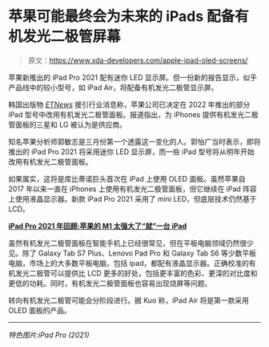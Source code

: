 # 苹果可能最终会为未来的 iPads 配备有机发光二极管屏幕

> 原文：<https://www.xda-developers.com/apple-ipad-oled-screens/>

苹果新推出的 iPad Pro 2021 配有迷你 LED 显示屏。但一份新的报告显示，似乎产品线中的较小型号，如 iPad Air，将配备有机发光二极管显示屏。

韩国出版物 [*ETNews*](https://m.etnews.com/20210531000225) 援引行业消息称，苹果公司已决定在 2022 年推出的部分 iPad 型号中改用有机发光二极管面板。报道指出，为 iPhones 提供有机发光二极管面板的三星和 LG 被认为是供应商。

知名苹果分析师郭敏志是三月份第一个透露这一变化的人。郭怡广当时表示，即将推出的 iPad Pro 2021 将采用迷你 LED 显示屏，而一些 iPad 型号将从明年开始改用有机发光二极管面板。

如果属实，这将是库比蒂诺巨头首次在 iPad 上使用 OLED 面板。虽然苹果自 2017 年以来一直在 iPhones 上使用有机发光二极管面板，但它继续在 iPad 阵容上使用液晶显示器。新款 iPad Pro 2021 采用了 mini LED，但底层技术仍然基于 LCD。

**[iPad Pro 2021 年回顾:苹果的 M1 太强大了“就”一台 iPad](https://www.xda-developers.com/ipad-pro-2021-review/)**

虽然有机发光二极管面板在智能手机上已经很常见，但在平板电脑领域仍然很少见。除了 Galaxy Tab S7 Plus、Lenovo Pad Pro 和 Galaxy Tab S6 等少数平板电脑，市场上的大多数平板电脑，包括 ipad，都配有液晶显示器。正确校准的有机发光二极管可以提供比 LCD 更多的好处，包括更丰富的色彩、更深的对比度和更低的功耗。同时，有机发光二极管面板也容易出现烧屏等问题。

转向有机发光二极管可能会分阶段进行。据 Kuo 称，iPad Air 将是第一款采用 OLED 面板的产品。

* * *

*特色图片:iPad Pro (2021)*